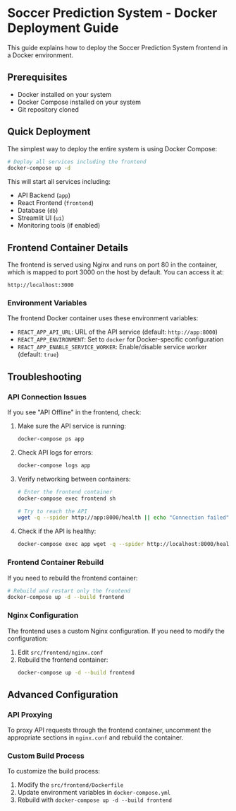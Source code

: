 # Soccer Prediction System - Docker Deployment Guide

This guide explains how to deploy the Soccer Prediction System frontend in a Docker environment.

## Prerequisites

- Docker installed on your system
- Docker Compose installed on your system
- Git repository cloned

## Quick Deployment

The simplest way to deploy the entire system is using Docker Compose:

```bash
# Deploy all services including the frontend
docker-compose up -d
```

This will start all services including:
- API Backend (`app`)
- React Frontend (`frontend`)
- Database (`db`)
- Streamlit UI (`ui`)
- Monitoring tools (if enabled)

## Frontend Container Details

The frontend is served using Nginx and runs on port 80 in the container, which is mapped to port 3000 on the host by default. You can access it at:

```
http://localhost:3000
```

### Environment Variables

The frontend Docker container uses these environment variables:

- `REACT_APP_API_URL`: URL of the API service (default: `http://app:8000`)
- `REACT_APP_ENVIRONMENT`: Set to `docker` for Docker-specific configuration
- `REACT_APP_ENABLE_SERVICE_WORKER`: Enable/disable service worker (default: `true`)

## Troubleshooting

### API Connection Issues

If you see "API Offline" in the frontend, check:

1. Make sure the API service is running:
   ```bash
   docker-compose ps app
   ```

2. Check API logs for errors:
   ```bash
   docker-compose logs app
   ```

3. Verify networking between containers:
   ```bash
   # Enter the frontend container
   docker-compose exec frontend sh
   
   # Try to reach the API
   wget -q --spider http://app:8000/health || echo "Connection failed"
   ```

4. Check if the API is healthy:
   ```bash
   docker-compose exec app wget -q --spider http://localhost:8000/health || echo "API unhealthy"
   ```

### Frontend Container Rebuild

If you need to rebuild the frontend container:

```bash
# Rebuild and restart only the frontend
docker-compose up -d --build frontend
```

### Nginx Configuration

The frontend uses a custom Nginx configuration. If you need to modify the configuration:

1. Edit `src/frontend/nginx.conf`
2. Rebuild the frontend container:
   ```bash
   docker-compose up -d --build frontend
   ```

## Advanced Configuration

### API Proxying

To proxy API requests through the frontend container, uncomment the appropriate sections in `nginx.conf` and rebuild the container.

### Custom Build Process

To customize the build process:

1. Modify the `src/frontend/Dockerfile`
2. Update environment variables in `docker-compose.yml`
3. Rebuild with `docker-compose up -d --build frontend` 